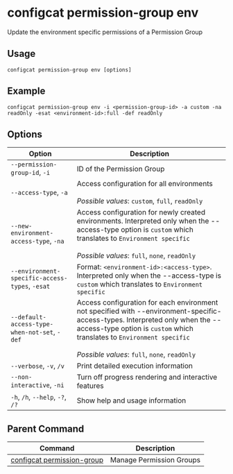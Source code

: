 # configcat permission-group env
Update the environment specific permissions of a Permission Group
## Usage
```
configcat permission-group env [options]
```
## Example
```
configcat permission-group env -i <permission-group-id> -a custom -na readOnly -esat <environment-id>:full -def readOnly
```
## Options
| Option | Description |
| ------ | ----------- |
| `--permission-group-id`, `-i` | ID of the Permission Group |
| `--access-type`, `-a` | Access configuration for all environments<br/><br/>*Possible values*: `custom`, `full`, `readOnly` |
| `--new-environment-access-type`, `-na` | Access configuration for newly created environments. Interpreted only when the --access-type option is `custom` which translates to `Environment specific`<br/><br/>*Possible values*: `full`, `none`, `readOnly` |
| `--environment-specific-access-types`, `-esat` | Format: `<environment-id>:<access-type>`. Interpreted only when the --access-type is `custom` which translates to `Environment specific` |
| `--default-access-type-when-not-set`, `-def` | Access configuration for each environment not specified with --environment-specific-access-types. Interpreted only when the --access-type option is `custom` which translates to `Environment specific`<br/><br/>*Possible values*: `full`, `none`, `readOnly` |
| `--verbose`, `-v`, `/v` | Print detailed execution information |
| `--non-interactive`, `-ni` | Turn off progress rendering and interactive features |
| `-h`, `/h`, `--help`, `-?`, `/?` | Show help and usage information |
## Parent Command
| Command | Description |
| ------ | ----------- |
| [configcat permission-group](configcat-permission-group.md) | Manage Permission Groups |
